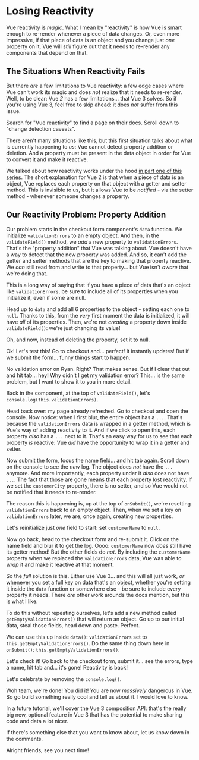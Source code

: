 # Losing Reactivity

Vue reactivity is *magic*. What I mean by "reactivity" is how Vue is smart enough
to re-render whenever a piece of data changes. Or, even more impressive, if that
piece of data is an object and you change just *one* property on it, Vue
will *still* figure out that it needs to re-render any components that depend on
that.

## The Situations When Reactivity Fails

But there *are* a few limitations to Vue reactivity: a few edge cases where Vue
can't work its magic and does *not* realize that it needs to re-render. Well,
to be clear: Vue *2* has a few limitations... that Vue 3 solves. So if you're
using Vue 3, feel free to skip ahead: it does *not* suffer from this issue.

Search for "Vue reactivity" to find a page on their docs. Scroll down to "change
detection caveats".

There aren't many situations like this, but this first situation talks about
what is currently happening to *us*: Vue cannot detect property addition or
deletion. And a property must be present in the data object in order for Vue to
convert it and make it reactive.

We talked about how reactivity works under the hood
[in part one of this series](https://symfonycasts.com/screencast/vue/reactivity).
The short explanation for Vue 2 is that when a piece of data is an object, Vue
replaces each property on that object with a getter and setter method. This is
invisible to us, but it allows Vue to be *notified* - via the setter method -
whenever someone changes a property.

## Our Reactivity Problem: Property Addition

Our problem starts in the checkout form component's `data` function. We initialize
`validationErrors` to an empty object. And then, in the `validateField()` method,
we *add* a new property to `validationErrors`. That's the "property addition" that
Vue was talking about. Vue doesn't have a way to detect that the new property was
added. And so, it can't add the getter and setter methods that are the key to
making that property reactive. We *can* still read from and write to that property...
but Vue isn't *aware* that we're doing that.

This is a long way of saying that if you have a piece of data that's an object
like `validationErrors`, be sure to include all of its properties when you
initialize it, even if some are null.

Head up to `data` and add all 6 properties to the object - setting each one to
`null`. Thanks to this, from the *very* first moment the data is initialized, it
will have *all* of its properties. Then, we're not *creating* a property down
inside `validateField()`: we're just changing its value!

Oh, and now, instead of deleting the property, set it to null.

Ok! Let's test this! Go to checkout and... perfect! It instantly updates! But if
we submit the form... funny things start to happen.

No validation error on Ryan. Right? That makes sense. But if I clear that out and
hit tab... hey! Why didn't I get my validation error? This... is the same problem,
but I want to show it to you in more detail.

Back in the component, at the top of `validateField()`, let's
`console.log(this.validationErrors)`.

Head back over: my page already refreshed. Go to checkout and open the console.
Now notice: when I first blur, the entire object has a `...`. That's
because the `validationErrors` data is wrapped in a getter method, which is Vue's
way of adding reactivity to it. And if we click to open this, each property
*also* has a `...` next to it. That's an easy way for us to see that each property
*is* reactive: Vue *did* have the opportunity to wrap it in a getter and setter.

Now submit the form, focus the name field... and hit tab again. Scroll down on
the console to see the *new* log. The object does *not* have the `...` anymore.
And more importantly, each property under it *also* does not have `...`.
The fact that those are gone means that each property lost reactivity.
If we set the `customerCity` property, there is no setter, and so Vue would not
be notified that it needs to re-render.

The reason this is happening is, up at the top of `onSubmit()`, we're resetting
`validationErrors` back to an empty object. Then, when we set a key on
`validationErrors` later, we are, once again, creating new properties.

Let's reinitialize just *one* field to start: set `customerName` to `null`.

Now go back, head to the checkout form and re-submit it. Click on the name field
and blur it to get the log. Oooo: `customerName` now *does* still have its
getter method! But the other fields do *not*. By including the `customerName`
property when we replaced the `validationErrors` data, Vue was able to *wrap*
it and make it reactive at that moment.

So the *full* solution is this. Either use Vue 3... and this will all just
work, *or* whenever you set a full key on data that's an object, whether you're
setting it inside the `data` function or somewhere else - be sure to include every
property it needs. There *are* other work arounds the docs mention, but this is
what I like.

To do this without repeating ourselves, let's add a new method called
`getEmptyValidationErrors()` that will return an object. Go up to our initial
data, steal those fields, head down and paste. Perfect.

We can use this up inside `data()`: `validationErrors` set to
`this.getEmptyValidationErrors()`. Do the same thing down here in `onSubmit()`:
`this.getEmptyValidationErrors()`.

Let's check it! Go back to the checkout form, submit it... see the errors,
type a name, hit tab and... it's gone! Reactivity is back!

Let's celebrate by removing the `console.log()`.

Woh team, we're done! You did it! You are now *massively* dangerous in Vue.
So go build something really cool and tell us about it. I would love to know.

In a future tutorial, we'll cover the Vue 3 composition API: that's the really
big new, optional feature in Vue 3 that has the potential to make sharing code
and data a lot nicer.

If there's something else that you want to know about, let us know down in the
comments.

Alright friends, see you next time!
